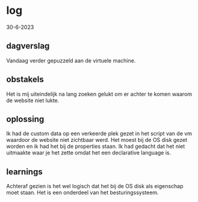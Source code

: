 # log  
30-6-2023


## dagverslag
Vandaag verder gepuzzeld aan de virtuele machine.   


## obstakels  

Het is mij uiteindelijk na lang zoeken gelukt om er achter te komen waarom de website niet lukte. 


## oplossing  

Ik had de custom data op een verkeerde plek gezet in het script van de vm waardoor de website niet zichtbaar werd. Het moest bij de OS disk gezet worden en ik had het bij de properties staan. Ik had gedacht dat het niet uitmaakte waar je het zette omdat het een declarative language is.  


## learnings
Achteraf gezien is het wel logisch dat het bij de OS disk als eigenschap moet staan. Het is een onderdeel van het besturingssysteem. 